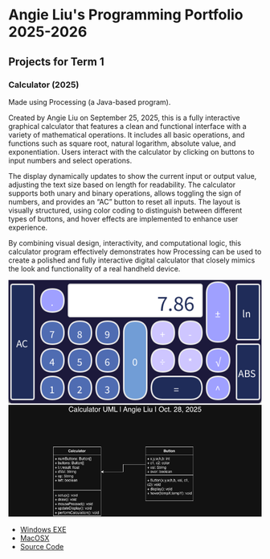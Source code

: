 # Angie Liu's Programming Portfolio 2025-2026

## Projects for Term 1

### Calculator (2025)

  Made using Processing (a Java-based program).

  Created by Angie Liu on September 25, 2025, this is a fully interactive graphical calculator that features a clean and functional interface with a variety of mathematical operations. It includes all basic operations, and functions such as square root, natural logarithm, absolute value, and exponentiation. Users interact with the calculator by clicking on buttons to input numbers and select operations.
  
  The display dynamically updates to show the current input or output value, adjusting the text size based on length for readability. The calculator supports both unary and binary operations, allows toggling the sign of numbers, and provides an “AC” button to reset all inputs. The layout is visually structured, using color coding to distinguish between different types of buttons, and hover effects are implemented to enhance user experience.

  By combining visual design, interactivity, and computational logic, this calculator program effectively demonstrates how Processing can be used to create a polished and fully interactive digital calculator that closely mimics the look and functionality of a real handheld device.

![Running Calculator](https://github.com/angieliu4/THEportfolio/blob/main/images/Calc.png?raw=true) ![Calculator UML](https://github.com/angieliu4/THEportfolio/blob/main/images/Calculator%20UML.png)

* [Windows EXE](https://github.com/angieliu4/THEportfolio/blob/main/src/Calculator/windows-amd64.zip)
* [MacOSX](https://github.com/angieliu4/THEportfolio/blob/main/src/Calculator/macos-aarch64.zip)
* [Source Code](https://github.com/angieliu4/THEportfolio/tree/main/src/Calculator)
